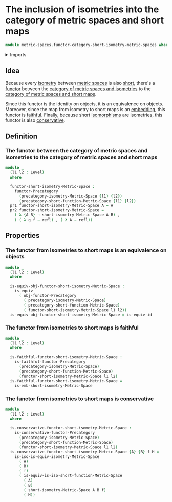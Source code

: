 # The inclusion of isometries into the category of metric spaces and short maps

```agda
module metric-spaces.functor-category-short-isometry-metric-spaces where
```

<details><summary>Imports</summary>

```agda
open import category-theory.conservative-functors-precategories
open import category-theory.faithful-functors-precategories
open import category-theory.functors-precategories
open import category-theory.isomorphisms-in-precategories
open import category-theory.maps-precategories
open import category-theory.precategories
open import category-theory.split-essentially-surjective-functors-precategories

open import foundation.dependent-pair-types
open import foundation.equivalences
open import foundation.fundamental-theorem-of-identity-types
open import foundation.homotopies
open import foundation.identity-types
open import foundation.universe-levels

open import metric-spaces.isometries-metric-spaces
open import metric-spaces.precategory-of-metric-spaces-and-isometries
open import metric-spaces.precategory-of-metric-spaces-and-short-functions
open import metric-spaces.short-functions-metric-spaces
```

</details>

## Idea

Because every [isometry](metric-spaces.isometries-metric-spaces.md) between
[metric spaces](metric-spaces.metric-spaces.md) is also
[short](metric-spaces.short-functions-metric-spaces.md), there's a
[functor](category-theory.functors-precategories.md) between the
[category of metric spaces and isometries](metric-spaces.category-of-metric-spaces-and-isometries.md)
to the
[category of metric spaces and short maps](metric-spaces.category-of-metric-spaces-and-short-functions.md).

Since this functor is the identity on objects, it is an equivalence on objects.
Moreover, since the map from isometry to short maps is an
[embedding](foundation.embeddings.md), this functor is
[faithful](category-theory.faithful-functors-precategories.md). Finally, because
short [isomorphisms](category-theory.isomorphisms-in-precategories.md) are
isometries, this functor is also
[conservative](category-theory.conservative-functors-precategories.md).

## Definition

### The functor between the category of metric spaces and isometries to the category of metric spaces and short maps

```agda
module _
  (l1 l2 : Level)
  where

  functor-short-isometry-Metric-Space :
    functor-Precategory
      (precategory-isometry-Metric-Space {l1} {l2})
      (precategory-short-function-Metric-Space {l1} {l2})
  pr1 functor-short-isometry-Metric-Space A = A
  pr2 functor-short-isometry-Metric-Space =
    ( λ {A B} → short-isometry-Metric-Space A B) ,
    ( ( λ g f → refl) , ( λ A → refl))
```

## Properties

### The functor from isometries to short maps is an equivalence on objects

```agda
module _
  (l1 l2 : Level)
  where

  is-equiv-obj-functor-short-isometry-Metric-Space :
    is-equiv
      ( obj-functor-Precategory
        ( precategory-isometry-Metric-Space)
        ( precategory-short-function-Metric-Space)
        ( functor-short-isometry-Metric-Space l1 l2))
  is-equiv-obj-functor-short-isometry-Metric-Space = is-equiv-id
```

### The functor from isometries to short maps is faithful

```agda
module _
  (l1 l2 : Level)
  where

  is-faithful-functor-short-isometry-Metric-Space :
    is-faithful-functor-Precategory
      (precategory-isometry-Metric-Space)
      (precategory-short-function-Metric-Space)
      (functor-short-isometry-Metric-Space l1 l2)
  is-faithful-functor-short-isometry-Metric-Space =
    is-emb-short-isometry-Metric-Space
```

### The functor from isometries to short maps is conservative

```agda
module _
  (l1 l2 : Level)
  where

  is-conservative-functor-short-isometry-Metric-Space :
    is-conservative-functor-Precategory
      (precategory-isometry-Metric-Space)
      (precategory-short-function-Metric-Space)
      (functor-short-isometry-Metric-Space l1 l2)
  is-conservative-functor-short-isometry-Metric-Space {A} {B} f H =
    is-iso-is-equiv-isometry-Metric-Space
      ( A)
      ( B)
      ( f)
      ( is-equiv-is-iso-short-function-Metric-Space
        ( A)
        ( B)
        ( short-isometry-Metric-Space A B f)
        ( H))
```
